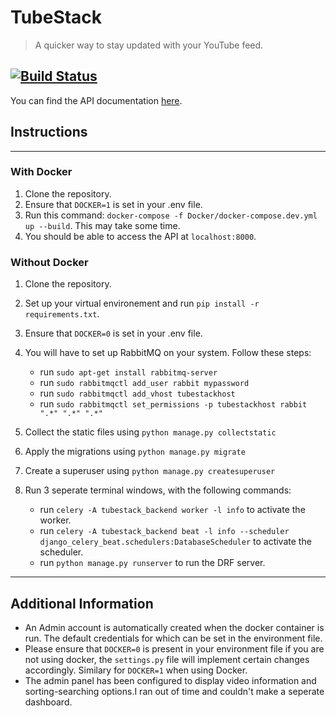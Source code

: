 # TubeStack

> A quicker way to stay updated with your YouTube feed.

[![Build Status](https://travis-ci.com/SameeranB/tubestack_backend.svg?branch=master)](https://travis-ci.com/SameeranB/tubestack_backend)
---
You can find the API documentation [here](https://documenter.getpostman.com/view/8369112/TVRj4nu3).

## Instructions

---
### With Docker
1. Clone the repository.
2. Ensure that `DOCKER=1` is set in your .env file.
3. Run this command: `docker-compose -f Docker/docker-compose.dev.yml up --build`. This may take some time.
4. You should be able to access the API at `localhost:8000`.


### Without Docker
1. Clone the repository.
2. Set up your virtual environement and run `pip install -r requirements.txt`.
3. Ensure that `DOCKER=0` is set in your .env file.
4. You will have to set up RabbitMQ on your system. Follow these steps:
   * run `sudo apt-get install rabbitmq-server`
   * run `sudo rabbitmqctl add_user rabbit mypassword`
   * run `sudo rabbitmqctl add_vhost tubestackhost`
   * run `sudo rabbitmqctl set_permissions -p tubestackhost rabbit ".*" ".*" ".*"`

5. Collect the static files using `python manage.py collectstatic`
6. Apply the migrations using `python manage.py migrate`
7. Create a superuser using `python manage.py createsuperuser`
8. Run 3 seperate terminal windows, with the following commands:
   * run `celery -A tubestack_backend worker -l info` to activate the worker.
   * run `celery -A tubestack_backend beat -l info --scheduler django_celery_beat.schedulers:DatabaseScheduler` to activate the scheduler.
   * run `python manage.py runserver` to run the DRF server.

---
## Additional Information

* An Admin account is automatically created when the docker container is run. The default credentials for which can be set in the environment file.
* Please ensure that `DOCKER=0` is present in your environment file if you are not using docker, the `settings.py` file will implement certain changes accordingly. Similary for `DOCKER=1` when using Docker.
* The admin panel has been configured to display video information and sorting-searching options.I ran out of time and couldn't make a seperate dashboard.
